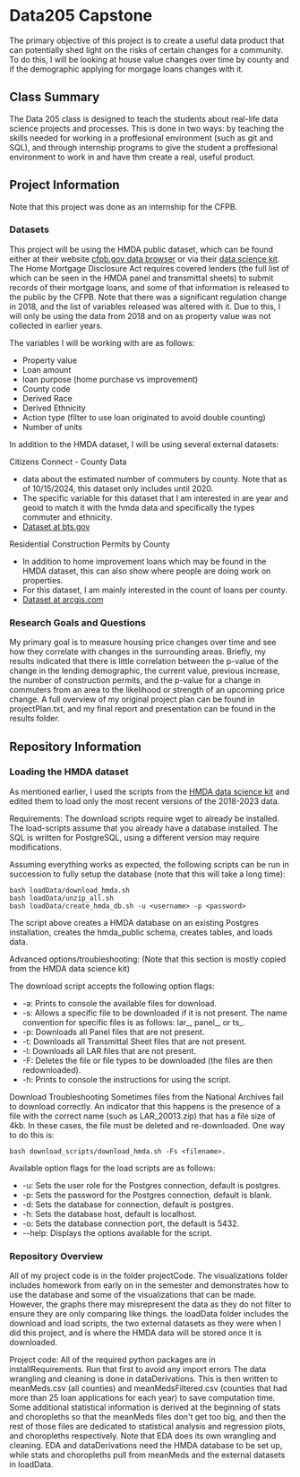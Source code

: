# Data205 Capstone
The primary objective of this project is to create a useful data product that can potentially shed light on the risks of certain changes for a community. To do this, I will be looking at house value changes over time by county and if the demographic applying for morgage loans changes with it. 

## Class Summary
The Data 205 class is designed to teach the students about real-life data science projects and processes. This is done in two ways: by teaching the skills needed for working in a proffesional environment (such as git and SQL), and through internship programs to give the student a proffesional environment to work in and have thm create a real, useful product. 

## Project Information
Note that this project was done as an internship for the CFPB.

### Datasets
This project will be using the HMDA public dataset, which can be found either at their website [cfpb.gov data browser](https://ffiec.cfpb.gov/data-browser/) or via their [data science kit](https://github.com/cfpb/HMDA_Data_Science_Kit). The Home Mortgage Disclosure Act requires covered lenders (the full list of which can be seen in the HMDA panel and transmittal sheets) to submit records of their mortgage loans, and some of that information is released to the public by the CFPB. Note that there was a significant regulation change in 2018, and the list of variables released was altered with it. Due to this, I will only be using the data from 2018 and on as property value was not collected in earlier years.

The variables I will be working with are as follows:
- Property value
- Loan amount
- loan purpose (home purchase vs improvement)
- County code
- Derived Race
- Derived Ethnicity
- Action type (filter to use loan originated to avoid double counting)
- Number of units


In addition to the HMDA dataset, I will be using several external datasets:

Citizens Connect - County Data
- data about the estimated number of commuters by county. Note that as of 10/15/2024, this dataset only includes until 2020.
- The specific variable for this dataset that I am interested in are year and geoid to match it with the hmda data and specifically the types commuter and ethnicity.
- [Dataset at bts.gov](https://data.bts.gov/Research-and-Statistics/Citizen-Connect-County-data-live-/t3kh-5nek/about_data)

Residential Construction Permits by County
- In addition to home improvement loans which may be found in the HMDA dataset, this can also show where people are doing work on properties. 
- For this dataset, I am mainly interested in the count of loans per county.
- [Dataset at arcgis.com](https://hudgis-hud.opendata.arcgis.com/datasets/HUD::residential-construction-permits-by-county/about)

### Research Goals and Questions
My primary goal is to measure housing price changes over time and see how they correlate with changes in the surrounding areas. Briefly, my results indicated that there is little correlation between the p-value of the change in the lending demographic, the current value, previous increase, the number of construction permits, and the p-value for a change in commuters from an area to the likelihood or strength of an upcoming price change. A full overview of my original project plan can be found in projectPlan.txt, and my final report and presentation can be found in the results folder.

## Repository Information

### Loading the HMDA dataset
As mentioned earlier, I used the scripts from the [HMDA data science kit](https://github.com/cfpb/HMDA_Data_Science_Kit) and edited them to load only the most recent versions of the 2018-2023 data. 

Requirements: 
The download scripts require wget to already be installed.
The load-scripts assume that you already have a database installed. The SQL is written for PostgreSQL, using a different version may require modifications.

Assuming everything works as expected, the following scripts can be run in succession to fully setup the database (note that this will take a long time):
```
bash loadData/download_hmda.sh
bash loadData/unzip_all.sh
bash loadData/create_hmda_db.sh -u <username> -p <password>
```
The script above creates a HMDA database on an existing Postgres installation, creates the hmda_public schema, creates tables, and loads data.

Advanced options/troubleshooting: (Note that this section is mostly copied from the HMDA data science kit)

The download script accepts the following option flags:

- -a: Prints to console the available files for download.
- -s: Allows a specific file to be downloaded if it is not present. The name convention for specific files is as follows: lar_, panel_, or ts_.
- -p: Downloads all Panel files that are not present.
- -t: Downloads all Transmittal Sheet files that are not present.
- -l: Downloads all LAR files that are not present.
- -F: Deletes the file or file types to be downloaded (the files are then redownloaded).
- -h: Prints to console the instructions for using the script.

Download Troubleshooting
Sometimes files from the National Archives fail to download correctly. An indicator that this happens is the presence of a file with the correct name (such as LAR_20013.zip) that has a file size of 4kb. In these cases, the file must be deleted and re-downloaded. One way to do this is:
```
bash download_scripts/download_hmda.sh -Fs <filename>.
```

Available option flags for the load scripts are as follows:

- -u: Sets the user role for the Postgres connection, default is postgres.
- -p: Sets the password for the Postgres connection, default is blank.
- -d: Sets the database for connection, default is postgres.
- -h: Sets the database host, default is localhost.
- -o: Sets the database connection port, the default is 5432.
- --help: Displays the options available for the script.

### Repository Overview

All of my project code is in the folder projectCode. The visualizations folder includes homework from early on in the semester and demonstrates how to use the database and some of the visualizations that can be made. However, the graphs there may misrepresent the data as they do not filter to ensure they are only comparing like things. the loadData folder includes the download and load scripts, the two external datasets as they were when I did this project, and is where the HMDA data will be stored once it is downloaded.

Project code:
All of the required python packages are in installRequirements. Run that first to avoid any import errors
The data wrangling and cleaning is done in dataDerivations. This is then written to meanMeds.csv (all counties) and meanMedsFiltered.csv (counties that had more than 25 loan applications for each year) to save computation time. Some additional statistical information is derived at the beginning of stats and choropleths so that the meanMeds files don't get too big, and then the rest of those files are dedicated to statistical analysis and regression plots, and choropleths respectively. Note that EDA does its own wrangling and cleaning. EDA and dataDerivations need the HMDA database to be set up, while stats and choropleths pull from meanMeds and the external datasets in loadData.
